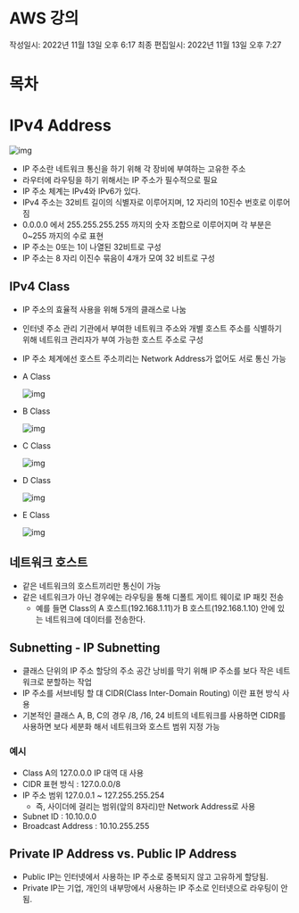 # AWS 강의

작성일시: 2022년 11월 13일 오후 6:17
최종 편집일시: 2022년 11월 13일 오후 7:27

# 목차

# IPv4 Address

![img](https://ritualforrain.notion.site/image/https%3A%2F%2Fs3-us-west-2.amazonaws.com%2Fsecure.notion-static.com%2F8ff05c38-bce8-48c3-bac8-f5263a4954cf%2F%25E1%2584%2589%25E1%2585%25B3%25E1%2584%258F%25E1%2585%25B3%25E1%2584%2585%25E1%2585%25B5%25E1%2586%25AB%25E1%2584%2589%25E1%2585%25A3%25E1%2586%25BA_2022-11-13_%25E1%2584%258B%25E1%2585%25A9%25E1%2584%2592%25E1%2585%25AE_6.31.11.png?table=block&id=0c0fc6d3-8551-42aa-b3b7-9fb360e31cf7&spaceId=3534bf20-7a07-42e1-b6b0-c55e873160bb&width=2000&userId=&cache=v2)

- IP 주소란 네트워크 통신을 하기 위해 각 장비에 부여하는 고유한 주소
- 라우터에 라우팅을 하기 위해서는 IP 주소가 필수적으로 필요
- IP 주소 체계는 IPv4와 IPv6가 있다.
- IPv4 주소는 32비트 길이의 식별자로 이루어지며, 12 자리의 10진수 번호로 이루어짐
- 0.0.0.0 에서 255.255.255.255 까지의 숫자 조합으로 이루어지며 각 부분은 0~255 까지의 수로 표현
- IP 주소는 0또는 1이 나열된 32비트로 구성
- IP 주소는 8 자리 이진수 묶음이 4개가 모여 32 비트로 구성

## IPv4 Class

- IP 주소의 효율적 사용을 위해 5개의 클래스로 나눔
- 인터넷 주소 관리 기관에서 부여한 네트워크 주소와 개별 호스트 주소를 식별하기 위해 네트워크 관리자가 부여 가능한 호스트 주소로 구성
- IP 주소 체계에선 호스트 주소끼리는 Network Address가 없어도 서로 통신 가능
- A Class
  
    ![img](https://ritualforrain.notion.site/image/https%3A%2F%2Fs3-us-west-2.amazonaws.com%2Fsecure.notion-static.com%2F0316a4be-4abb-4464-8504-d87972a710c3%2F%25E1%2584%2589%25E1%2585%25B3%25E1%2584%258F%25E1%2585%25B3%25E1%2584%2585%25E1%2585%25B5%25E1%2586%25AB%25E1%2584%2589%25E1%2585%25A3%25E1%2586%25BA_2022-11-13_%25E1%2584%258B%25E1%2585%25A9%25E1%2584%2592%25E1%2585%25AE_6.43.32.png?table=block&id=0eba74d9-5893-4ed6-ba58-38e94523e007&spaceId=3534bf20-7a07-42e1-b6b0-c55e873160bb&width=2000&userId=&cache=v2)
    
- B Class
  
    ![img](https://ritualforrain.notion.site/image/https%3A%2F%2Fs3-us-west-2.amazonaws.com%2Fsecure.notion-static.com%2Fbca96ce6-d154-43fa-8d3e-fc7dd5846ba5%2F%25E1%2584%2589%25E1%2585%25B3%25E1%2584%258F%25E1%2585%25B3%25E1%2584%2585%25E1%2585%25B5%25E1%2586%25AB%25E1%2584%2589%25E1%2585%25A3%25E1%2586%25BA_2022-11-13_%25E1%2584%258B%25E1%2585%25A9%25E1%2584%2592%25E1%2585%25AE_6.46.12.png?table=block&id=fac97dff-8c47-48e4-a545-85ecdf0d5b98&spaceId=3534bf20-7a07-42e1-b6b0-c55e873160bb&width=2000&userId=&cache=v2)
    
- C Class
  
    ![img](https://ritualforrain.notion.site/image/https%3A%2F%2Fs3-us-west-2.amazonaws.com%2Fsecure.notion-static.com%2Fbaff8828-239d-4a6c-8bf8-638b48f741d9%2F%25E1%2584%2589%25E1%2585%25B3%25E1%2584%258F%25E1%2585%25B3%25E1%2584%2585%25E1%2585%25B5%25E1%2586%25AB%25E1%2584%2589%25E1%2585%25A3%25E1%2586%25BA_2022-11-13_%25E1%2584%258B%25E1%2585%25A9%25E1%2584%2592%25E1%2585%25AE_6.48.17.png?table=block&id=8941f7c7-377c-4fca-96c5-6fcc50da008f&spaceId=3534bf20-7a07-42e1-b6b0-c55e873160bb&width=2000&userId=&cache=v2)
    
- D Class
  
    ![img](https://ritualforrain.notion.site/image/https%3A%2F%2Fs3-us-west-2.amazonaws.com%2Fsecure.notion-static.com%2F1540d2e4-2ecf-4bd1-b12a-264a5c805251%2F%25E1%2584%2589%25E1%2585%25B3%25E1%2584%258F%25E1%2585%25B3%25E1%2584%2585%25E1%2585%25B5%25E1%2586%25AB%25E1%2584%2589%25E1%2585%25A3%25E1%2586%25BA_2022-11-13_%25E1%2584%258B%25E1%2585%25A9%25E1%2584%2592%25E1%2585%25AE_6.49.53.png?table=block&id=b2b47d65-0b3c-44eb-b0dc-fd883a7434b8&spaceId=3534bf20-7a07-42e1-b6b0-c55e873160bb&width=2000&userId=&cache=v2)
    
- E Class
  
    ![img](https://ritualforrain.notion.site/image/https%3A%2F%2Fs3-us-west-2.amazonaws.com%2Fsecure.notion-static.com%2F3fddb799-42e8-45b3-a168-a2aa42c6a50f%2F%25E1%2584%2589%25E1%2585%25B3%25E1%2584%258F%25E1%2585%25B3%25E1%2584%2585%25E1%2585%25B5%25E1%2586%25AB%25E1%2584%2589%25E1%2585%25A3%25E1%2586%25BA_2022-11-13_%25E1%2584%258B%25E1%2585%25A9%25E1%2584%2592%25E1%2585%25AE_6.50.27.png?table=block&id=4ddf0e16-477e-425e-bbf5-27d973b65e55&spaceId=3534bf20-7a07-42e1-b6b0-c55e873160bb&width=2000&userId=&cache=v2)
    

## 네트워크 호스트

- 같은 네트워크의 호스트끼리만 통신이 가능
- 같은 네트워크가 아닌 경우에는 라우팅을 통해 디폴트 게이트 웨이로 IP 패킷 전송
    - 예를 들면 Class의 A 호스트(192.168.1.11)가 B 호스트(192.168.1.10) 안에 있는 네트워크에 데이터를 전송한다.

## Subnetting - IP Subnetting

- 클래스 단위의 IP 주소 할당의 주소 공간 낭비를 막기 위해 IP 주소를 보다 작은 네트워크로 분할하는 작업
- IP 주소를 서브네팅 할 댸 CIDR(Class Inter-Domain Routing) 이란 표현 방식 사용
- 기본적인 클래스 A, B, C의 경우 /8, /16, 24 비트의 네트워크를 사용하면 CIDR를 사용하면 보다 세분화 해서 네트워크와 호스트 범위 지정 가능

### 예시

- Class A의 127.0.0.0 IP 대역 대 사용
- CIDR 표현 방식 : 127.0.0.0/8
- IP 주소 범위 127.0.0.1 ~ 127.255.255.254
    - 즉, 사이더에 걸리는 범위(앞의 8자리)만 Network Address로 사용
- Subnet ID : 10.10.0.0
- Broadcast Address : 10.10.255.255

## Private IP Address vs. Public IP Address

- Public IP는 인터넷에서 사용하는 IP 주소로 중복되지 않고 고유하게 할당됨.
- Private IP는 기업, 개인의 내부망에서 사용하는 IP 주소로 인터넷으로 라우팅이 안 됨.